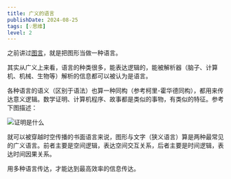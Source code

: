 ```yaml
---
title: 广义的语言
publishDate: 2024-08-25
tags: [💡思维]
level: 2
---
```


之前讲过[图言](/posts/20240810-graphic-language)，就是把图形当做一种语言。

其实从广义上来看，语言的种类很多，能表达逻辑的，能被解析器（脑子、计算机、机械、生物等）解析的信息都可以被认为是语言。

各种语言的语义（区别于语法）也算一种同构（参考柯里-霍华德同构），都用来传达意义逻辑。数学证明、计算机程序、故事都是类似的事物，有类似的特征。参考下图描述：

![证明是什么](/images/proving.jpg)

就可以被穿越时空传播的书面语言来说，图形与文字（狭义语言）算是两种最常见的广义语言。前者主要是空间逻辑，表达空间交互关系，后者主要是时间逻辑，表达时间因果关系。

用多种语言传达，才能达到最高效率的信息传达。
